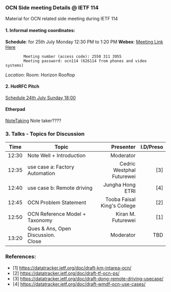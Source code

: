 ### OCN Side meeting Details @ IETF 114

Material for OCN related side meeting during IETF 114

#### 1. Informal meeting coordinates:

  **Schedule**: for 25th July Monday 12:30 PM to 1:20 PM
  **Webex**:  [Meeting Link Here](https://futurewei.my.webex.com/futurewei.my/j.php?MTID=m8482bdb06635d5ef021e6dcc11d1cd29)
  
            Meeting number (access code): 2550 311 3955
            Meeting password: ocn114 (626114 from phones and video systems)

  *Location*: Room: Horizon Rooftop
  
#### 2. HotRFC Pitch

  [Schedule 24th July Sunday 18:00](https://datatracker.ietf.org/meeting/114/materials/agenda-114-hotrfc-sessa-02#h.xvtlo4m7qmjb) 

#### Etherpad
  [NoteTaking](https://etherpad.wikimedia.org/p/OCN-side-meeting-114-notes)
  Note taker????
  
### 3. Talks - Topics for Discussion


| Time | Topic    |  Presenter   |  I.D/Preso |
|------|----------|-------------:|-----:|
| 12:30| Note Well + Introduction            | Moderator  | | 
| 12:35| use case a: Factory Automation      | Cedric Westphal<br> Futurewei | [3] |
| 12:40| use case b: Remote driving          | Jungha Hong <br> ETRI | [4] |
| 12:45| OCN Problem Statement               | Tooba Faisal<br> King's College  | [2] |
| 12:50| OCN Reference Model + Taxonomy      | Kiran M. <br> Futurewei   | [1] |
| <br>13:20 | Ques & Ans, Open Discussion. <br>Close  | Moderator |TBD |


### References:

  - [1]  https://datatracker.ietf.org/doc/draft-km-intarea-ocn/
  - [2]  https://datatracker.ietf.org/doc/draft-tf-ocn-ps/ 
  - [3]  https://datatracker.ietf.org/doc/draft-dong-remote-driving-usecase/ 
  - [4]  https://datatracker.ietf.org/doc/draft-wmdf-ocn-use-cases/ 

